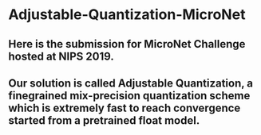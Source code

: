 # Adjustable-Quantization-MicroNet
## Here is the submission for MicroNet Challenge hosted at NIPS 2019.

## Our solution is called Adjustable Quantization, a finegrained mix-precision quantization scheme which is extremely fast to reach convergence started from a pretrained float model.
